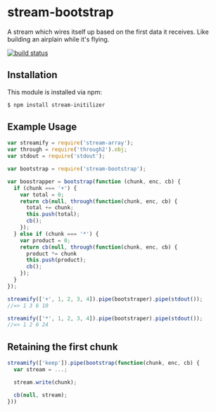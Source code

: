 # stream-bootstrap

A stream which wires itself up based on the first data it receives. Like building an airplain while it's flying.

[![build status](https://secure.travis-ci.org/allain/node-stream-bootstrap.png)](http://travis-ci.org/allain/node-stream-bootstrap)

## Installation

This module is installed via npm:

``` bash
$ npm install stream-initilizer
```

## Example Usage

``` js
var streamify = require('stream-array');
var through = require('through2').obj;
var stdout = require('stdout');

var bootstrap = require('stream-bootstrap');

var boostrapper = bootstrap(function (chunk, enc, cb) {
  if (chunk === '+') {
    var total = 0;
    return cb(null, through(function(chunk, enc, cb) {
      total += chunk;
      this.push(total);
      cb();
    });
  } else if (chunk === '*') {
    var product = 0;
    return cb(null, through(function(chunk, enc, cb) {
      product *= chunk
      this.push(product);
      cb();
    });
  }
});

streamify(['+', 1, 2, 3, 4]).pipe(bootstraper).pipe(stdout());
//=> 1 3 6 10

streamify(['*', 1, 2, 3, 4]).pipe(bootstraper).pipe(stdout());
//=> 1 2 6 24
```

## Retaining the first chunk
```js
streamify(['keep']).pipe(bootstrap(function(chunk, enc, cb) {
  var stream = ...;

  stream.write(chunk);

  cb(null, stream);
}))
```
